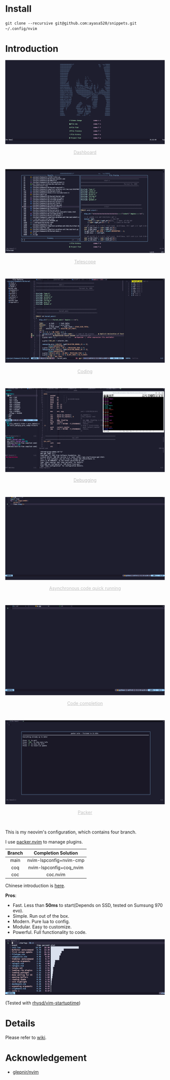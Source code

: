# Install
`git clone --recursive git@github.com:ayasa520/snippets.git ~/.config/nvim`

# Introduction

![Dashboard](img/2022-01-29-11-50-37.png "Dashboard")
<p align="center" style="font-size:14px;color:#C0C0C0;text-decoration:underline">Dashboard</p>
<br>

![Telescope](img/2022-01-29-11-52-25.png)
<p align="center" style="font-size:14px;color:#C0C0C0;text-decoration:underline">Telescope</p>
<br>





![Coding](img/2022-01-29-11-55-39.png)
<p align="center" style="font-size:14px;color:#C0C0C0;text-decoration:underline">Coding</p>
<br>





![Debugging](img/2022-01-29-12-11-25.png)
<p align="center" style="font-size:14px;color:#C0C0C0;text-decoration:underline">Debugging</p>
<br>


![Asynchronous code quick running](img/2022-01-29-12-16.gif)
<p align="center" style="font-size:14px;color:#C0C0C0;text-decoration:underline">Asynchronous code quick running</p>
<br>


![Code completion](img/2022-01-29-12-46.gif)
<p align="center" style="font-size:14px;color:#C0C0C0;text-decoration:underline">Code completion</p>
<br>

![Packer](img/2022-01-29-11-57-19.png)
<p align="center" style="font-size:14px;color:#C0C0C0;text-decoration:underline">Packer</p>
<br>

This is my neovim's configuration, which contains four branch.

I use [packer.nvim](https://github.com/wbthomason/packer.nvim) to manage plugins.

| Branch |   Completion Solution   |
| :----: | :---------------------: |
|  main  | nvim-lspconfig+nvim-cmp |
|  coq   | nvim-lspconfig+coq_nvim |
|  coc   |        coc.nvim         |

Chinese introduction is [here](https://zhuanlan.zhihu.com/p/382092667).

**Pros**:

- Fast. Less than **50ms** to start(Depends on SSD, tested on Sumsung 970 evo).
- Simple. Run out of the box.
- Modern. Pure lua to config.
- Modular. Easy to customize.
- Powerful. Full functionality to code.


![startup time](img/2022-01-29-13-14-13.png)


(Tested with [rhysd/vim-startuptime](https://github.com/rhysd/vim-startuptime))

# Details

Please refer to [wiki](https://github.com/ayamir/nvimdots/wiki).

# Acknowledgement

- [glepnir/nvim](https://github.com/glepnir/nvim)
